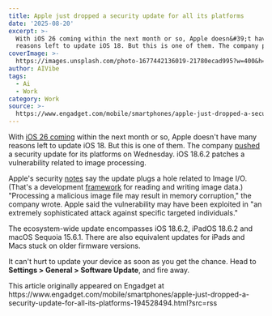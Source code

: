 ```yaml
---
title: Apple just dropped a security update for all its platforms
date: '2025-08-20'
excerpt: >-
  With iOS 26 coming within the next month or so, Apple doesn&#39;t have many
  reasons left to update iOS 18. But this is one of them. The company pushed...
coverImage: >-
  https://images.unsplash.com/photo-1677442136019-21780ecad995?w=400&h=200&fit=crop&auto=format
author: AIVibe
tags:
  - Ai
  - Work
category: Work
source: >-
  https://www.engadget.com/mobile/smartphones/apple-just-dropped-a-security-update-for-all-its-platforms-194528494.html?src=rss
---
```

<p>With <a data-i13n="cpos:1;pos:1" href="https://www.engadget.com/mobile/smartphones/ios-26-beta-preview-liquid-glass-is-better-than-you-think-172155402.html">iOS 26 coming</a> within the next month or so, Apple doesn&#39;t have many reasons left to update iOS 18. But this is one of them. The company <a data-i13n="elm:context_link;elmt:doNotAffiliate;cpos:2;pos:1" class="no-affiliate-link" href="https://support.apple.com/en-us/100100">pushed</a> a security update for its platforms on Wednesday. iOS 18.6.2 patches a vulnerability related to image processing.</p>
<p>Apple&#39;s security <a data-i13n="elm:context_link;elmt:doNotAffiliate;cpos:3;pos:1" class="no-affiliate-link" href="https://support.apple.com/en-us/124925">notes</a> say the update plugs a hole related to Image I/O. (That&#39;s a development <a data-i13n="elm:context_link;elmt:doNotAffiliate;cpos:4;pos:1" class="no-affiliate-link" href="https://developer.apple.com/documentation/imageio">framework</a> for reading and writing image data.) &quot;Processing a malicious image file may result in memory corruption,&quot; the company wrote. Apple said the vulnerability may have been exploited in &quot;an extremely sophisticated attack against specific targeted individuals.&quot;</p>
<span id="end-legacy-contents"></span><p>The ecosystem-wide update encompasses iOS 18.6.2, iPadOS 18.6.2 and macOS Sequoia 15.6.1. There are also equivalent updates for iPads and Macs stuck on older firmware versions.</p>
<p>It can&#39;t hurt to update your device as soon as you get the chance. Head to <strong>Settings &gt; General &gt; Software Update</strong>, and fire away.</p>This article originally appeared on Engadget at https://www.engadget.com/mobile/smartphones/apple-just-dropped-a-security-update-for-all-its-platforms-194528494.html?src=rss
